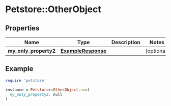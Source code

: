 # Petstore::OtherObject

## Properties

| Name | Type | Description | Notes |
| ---- | ---- | ----------- | ----- |
| **my_only_property2** | [**ExampleResponse**](ExampleResponse.md) |  | [optional] |

## Example

```ruby
require 'petstore'

instance = Petstore::OtherObject.new(
  my_only_property2: null
)
```

